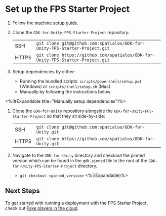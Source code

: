 # Set up the FPS Starter Project

1. Follow the [machine setup guide]({{urlRoot}}/setup-and-installing#set-up-your-machine).
2. Clone the `GDK-for-Unity-FPS-Starter-Project` repository:

    |     |     |
    | --- | --- |
    | SSH | `git clone git@github.com:spatialos/GDK-for-Unity-FPS-Starter-Project.git` |
    | HTTPS | `git clone https://github.com/spatialos/GDK-for-Unity-FPS-Starter-Project.git` |
3. Setup dependencies by either:
    - Running the bundled scripts: `scripts/powershell/setup.ps1` (Windows) or `scripts/shell/setup.sh` (Mac).
    - Manually by following the instructions below.

<%(#Expandable title="Manually setup dependencies")%>
1. Clone the `GDK-for-Unity` repository alongside the `GDK-for-Unity-FPS-Starter-Project` so that they sit side-by-side:

    |     |     |
    | --- | --- |
    | SSH | `git clone git@github.com:spatialos/GDK-for-Unity.git` |
    | HTTPS | `git clone https://github.com/spatialos/GDK-for-Unity.git` |
2. Navigate to the `GDK-for-Unity` directory and checkout the pinned version which can be found in the `gdk.pinned` file in the root of the `GDK-for-Unity-FPS-Starter-Project` directory.
    - `git checkout <pinned_version>`
<%(/Expandable)%>

## Next Steps

To get started with running a deployment with the FPS Starter Project, check out [Fake players in the cloud]({{urlRoot}}/projects/template-fps/cloud-fake-clients).